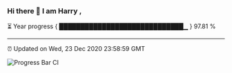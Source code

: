 ### Hi there 👋 I am Harry , 

⏳ Year progress { █████████████████████████████▁ } 97.81 %

---

⏰ Updated on Wed, 23 Dec 2020 23:58:59 GMT

![Progress Bar CI](https://github.com/duykhang68/duykhang68/workflows/Progress%20Bar%20CI/badge.svg)
